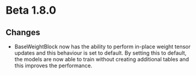 # Beta 1.8.0

## Changes

* BaseWeightBlock now has the ability to perform in-place weight tensor updates and this behaviour is set to default. By setting this to default, the models are now able to train without creating additional tables and this improves the performance.
